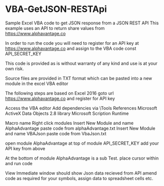 # VBA-GetJSON-RESTApi
Sample Excel VBA code to get JSON response from a JSON REST API
This example uses an API to return share values from https://www.alphavantage.co

In order to run the code you will need to register for an API key at https://www.alphavantage.co and assign to the VBA code const API_SECRET_KEY

This code is provided as is without warranty of any kind and use is at your own risk.

Source files are provided in TXT format which can be pasted into a new module in the excel VBA editor

The following steps are based on Excel 2016
goto url https://www.alphavantage.co and register for API key

Access the VBA editor
Add dependencies via \Tools References
Microsoft ActiveX Data Objects 2.8 library
Microsoft Scription Runtime

Macro name 
Right click modules
Insert New Module and name AlphaAdvantage
paste code from alphaAdvantage.txt
Insert New Module and name VBAJson
paste code from VbaJson.txt

open module AlphaAdvantage
at top of module API_SECRET_KEY add your API key from above

At the bottom of module AlphaAdvantage is a sub Test.
place cursor within and run code

View Immediate window should show Json data recieved from API
amend code as required for your symbols, assign data to spreadsheet cells etc.
